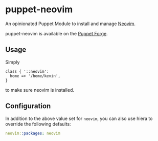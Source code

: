# puppet-neovim

An opinionated Puppet Module to install and manage [Neovim](https://neovim.io/).

puppet-neovim is available on the
[Puppet Forge](https://forge.puppetlabs.com/thekevjames/neovim).

## Usage

Simply

```puppet
class { '::neovim':
  home => '/home/kevin',
}
```

to make sure neovim is installed.

## Configuration

In addition to the above value set for `neovim`, you can also use
hiera to override the following defaults:

```yaml
neovim::packages: neovim
```
